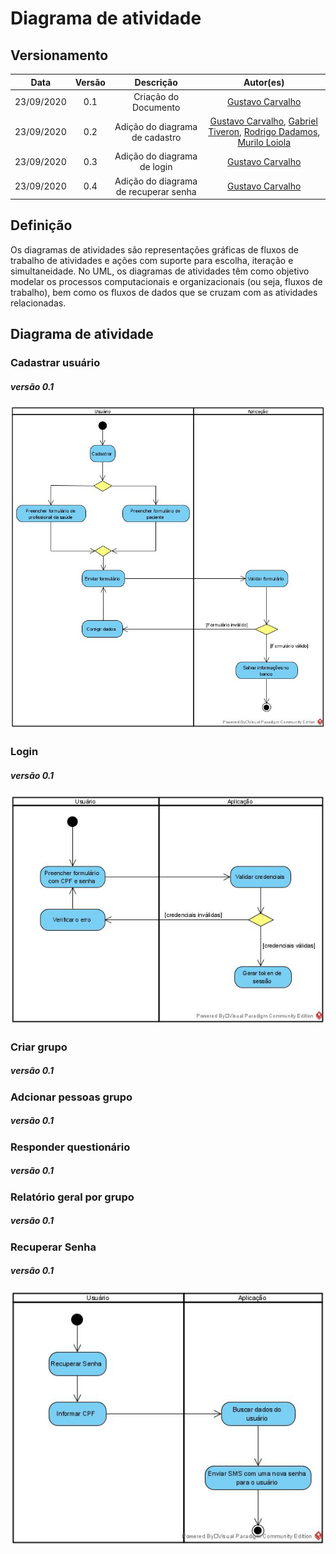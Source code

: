 # Diagrama de atividade
## Versionamento
| Data | Versão | Descrição | Autor(es) |
|:----:|:------:|:---------:|:---------:|
| 23/09/2020 | 0.1 | Criação do Documento | [Gustavo Carvalho](https://github.com/gustavocarvalho1002) |
| 23/09/2020 | 0.2 | Adição do diagrama de cadastro | [Gustavo Carvalho](https://github.com/gustavocarvalho1002), [Gabriel Tiveron](https://github.com/GabrielTiveron), [Rodrigo Dadamos](https://github.com/Rdadamos), [Murilo Loiola](https://github.com/murilo-dan) |
| 23/09/2020 | 0.3 | Adição do diagrama de login | [Gustavo Carvalho](https://github.com/gustavocarvalho1002) |
| 23/09/2020 | 0.4 | Adição do diagrama de recuperar senha | [Gustavo Carvalho](https://github.com/gustavocarvalho1002) |

## Definição

Os diagramas de atividades são representações gráficas de fluxos de trabalho de atividades e ações com suporte para escolha, iteração e simultaneidade. No UML, os diagramas de atividades têm como objetivo modelar os processos computacionais e organizacionais (ou seja, fluxos de trabalho), bem como os fluxos de dados que se cruzam com as atividades relacionadas.

## Diagrama de atividade
### Cadastrar usuário
##### *versão 0.1*
[![diagrama_de_atividade_cadastrar](./img/diagrama_de_atividade_cadastrar.jpg)](./img/diagrama_de_atividade_cadastrar.jpg)
### Login 
##### *versão 0.1*
[![diagrama_de_atividade_login](./img/diagrama_de_atividade_login.jpg)](./img/diagrama_de_atividade_login.jpg)
### Criar grupo 
##### *versão 0.1*
### Adcionar pessoas grupo 
##### *versão 0.1*
### Responder questionário 
##### *versão 0.1*
### Relatório geral por grupo
##### *versão 0.1*
### Recuperar Senha
##### *versão 0.1*
[![diagrama_de_atividade_recuperar_senha](./img/diagrama_de_atividade_recuperar_senha.jpg)](./img/diagrama_de_atividade_recuperar_senha.jpg)
